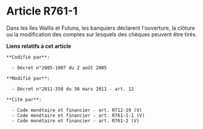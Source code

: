# Article R761-1

Dans les îles Wallis et Futuna, les banquiers déclarent l'ouverture, la clôture ou la modification des comptes sur lesquels
des chèques peuvent être tirés.

**Liens relatifs à cet article**

	**Codifié par**:

	  - Décret n°2005-1007 du 2 août 2005

	**Modifié par**:

	  - Décret n°2011-358 du 30 mars 2011 - art. 12

	**Cité par**:

	  - Code monétaire et financier - art. R712-19 (V)
	  - Code monétaire et financier - art. R761-1-1 (V)
	  - Code monétaire et financier - art. R761-2 (V)
